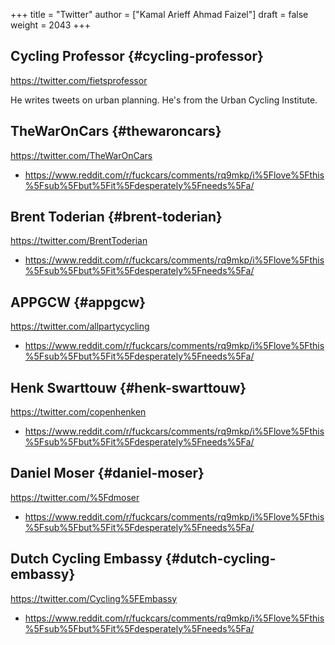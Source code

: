 +++
title = "Twitter"
author = ["Kamal Arieff Ahmad Faizel"]
draft = false
weight = 2043
+++

## Cycling Professor {#cycling-professor}

<https://twitter.com/fietsprofessor>

He writes tweets on urban planning. He's from the Urban Cycling Institute.


## TheWarOnCars {#thewaroncars}

<https://twitter.com/TheWarOnCars>

-   <https://www.reddit.com/r/fuckcars/comments/rq9mkp/i%5Flove%5Fthis%5Fsub%5Fbut%5Fit%5Fdesperately%5Fneeds%5Fa/>


## Brent Toderian {#brent-toderian}

<https://twitter.com/BrentToderian>

-   <https://www.reddit.com/r/fuckcars/comments/rq9mkp/i%5Flove%5Fthis%5Fsub%5Fbut%5Fit%5Fdesperately%5Fneeds%5Fa/>


## APPGCW {#appgcw}

<https://twitter.com/allpartycycling>

-   <https://www.reddit.com/r/fuckcars/comments/rq9mkp/i%5Flove%5Fthis%5Fsub%5Fbut%5Fit%5Fdesperately%5Fneeds%5Fa/>


## Henk Swarttouw {#henk-swarttouw}

<https://twitter.com/copenhenken>

-   <https://www.reddit.com/r/fuckcars/comments/rq9mkp/i%5Flove%5Fthis%5Fsub%5Fbut%5Fit%5Fdesperately%5Fneeds%5Fa/>


## Daniel Moser {#daniel-moser}

<https://twitter.com/%5Fdmoser>

-   <https://www.reddit.com/r/fuckcars/comments/rq9mkp/i%5Flove%5Fthis%5Fsub%5Fbut%5Fit%5Fdesperately%5Fneeds%5Fa/>


## Dutch Cycling Embassy {#dutch-cycling-embassy}

<https://twitter.com/Cycling%5FEmbassy>

-   <https://www.reddit.com/r/fuckcars/comments/rq9mkp/i%5Flove%5Fthis%5Fsub%5Fbut%5Fit%5Fdesperately%5Fneeds%5Fa/>
